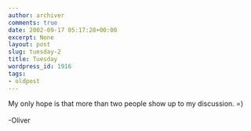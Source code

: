 ```yaml
---
author: archiver
comments: true
date: 2002-09-17 05:17:28+00:00
excerpt: None
layout: post
slug: tuesday-2
title: Tuesday
wordpress_id: 1916
tags:
- oldpost
---
```


My only hope is that more than two people show up to my discussion. =)<br /><br />-Oliver